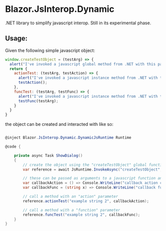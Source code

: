 # Blazor.JsInterop.Dynamic
.NET library to simplify javascript interop. Still in its experimental phase.

## Usage:

Given the following simple javascript object:

```js
window.createTestObject = (testArg) => {
  alert("I've invoked a javascript global method from .NET with this parameter: " + testArg);
  return {
    actionTest: (testArg, testAction) => {
      alert("I've invoked a javascript instance method from .NET with this parameter: " + testArg);
      testAction();
    },
    funcTest: (testArg, testFunc) => {
      alert("I've invoked a javascript instance method from .NET with this parameter: " + testArg);
      testFunc(testArg);
    }
  }
}
```

the object can be created and interacted with like so:

```csharp

@inject Blazor.JsInterop.Dynamic.DynamicJsRuntime Runtime

@code {

    private async Task ShowDialog()
    {
        // create the object using the "createTestObject" global function.
        var reference = await JsRuntime.InvokeAsync("createTestObject", "example string  1");

        // these can be passed as arguments to a javascript function and the callbacks will work correctly
        var callbackAction = () => Console.WriteLine("callback action called");
        var callbackFunc = (string x) => Console.WriteLine("callback func called with argument: " + x);

        // call a method with an "action" parameter
        reference.actionTest("example string 2", callbackAction);

        // call a method with a "function" parameter
        reference.funcTest("example string 2", callbackFunc);
    }
}

```
